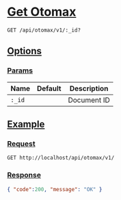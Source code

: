 # [Get Otomax]()

```http
GET /api/otomax/v1/:_id?
```

## [Options]()

### [Params]()

Name | Default | Description
--- | --- | ---
`:_id` |  | Document ID

## [Example]()

### [Request]()

```http
GET http://localhost/api/otomax/v1/
```

### [Response]()

```json
{ "code":200, "message": "OK" }
```